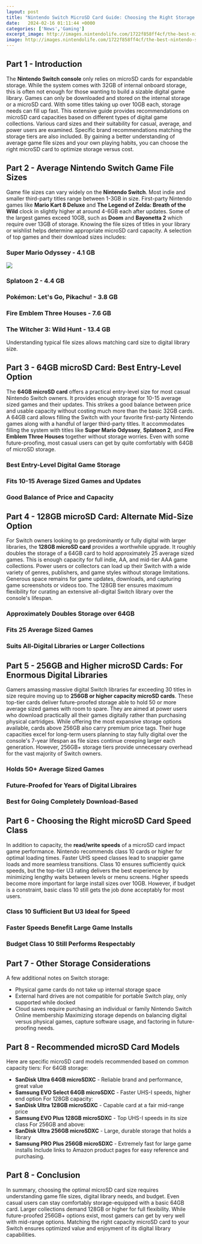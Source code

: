 ```yaml
---
layout: post
title: "Nintendo Switch MicroSD Card Guide: Choosing the Right Storage Size for Your Nintendo Switch Digital Game Library"
date:   2024-02-16 01:11:44 +0000
categories: ['News','Gaming']
excerpt_image: http://images.nintendolife.com/1722f858ff4cf/the-best-nintendo-switch-micro-sd-cards.original.jpg
image: http://images.nintendolife.com/1722f858ff4cf/the-best-nintendo-switch-micro-sd-cards.original.jpg
---
```


## Part 1 - Introduction
The **Nintendo Switch console** only relies on microSD cards for expandable storage. While the system comes with 32GB of internal onboard storage, this is often not enough for those wanting to build a sizable digital game library. Games can only be downloaded and stored on the internal storage or a microSD card. With some titles taking up over 10GB each, storage needs can fill up fast. 
This extensive guide provides recommendations on microSD card capacities based on different types of digital game collections. Various card sizes and their suitability for casual, average, and power users are examined. Specific brand recommendations matching the storage tiers are also included. By gaining a better understanding of average game file sizes and your own playing habits, you can choose the right microSD card to optimize storage versus cost.
## Part 2 - Average Nintendo Switch Game File Sizes
Game file sizes can vary widely on the **Nintendo Switch**. Most indie and smaller third-party titles range between 1-3GB in size. First-party Nintendo games like **Mario Kart 8 Deluxe** and **The Legend of Zelda: Breath of the Wild** clock in slightly higher at around 4-6GB each after updates. Some of the largest games exceed 10GB, such as **Doom** and **Bayonetta 2** which require over 13GB of storage. 
Knowing the file sizes of titles in your library or wishlist helps determine appropriate microSD card capacity. A selection of top games and their download sizes includes:
### Super Mario Odyssey - 4.1 GB

![](http://images.nintendolife.com/1722f858ff4cf/the-best-nintendo-switch-micro-sd-cards.original.jpg)
### Splatoon 2 - 4.4 GB  
### Pokémon: Let's Go, Pikachu! - 3.8 GB
### Fire Emblem Three Houses - 7.6 GB
### The Witcher 3: Wild Hunt - 13.4 GB
Understanding typical file sizes allows matching card size to digital library size.
## Part 3 - 64GB microSD Card: Best Entry-Level Option
The **64GB microSD card** offers a practical entry-level size for most casual Nintendo Switch owners. It provides enough storage for 10-15 average sized games and their updates. This strikes a good balance between price and usable capacity without costing much more than the basic 32GB cards. 
A 64GB card allows filling the Switch with your favorite first-party Nintendo games along with a handful of larger third-party titles. It accommodates filling the system with titles like **Super Mario Odyssey**, **Splatoon 2**, and **Fire Emblem Three Houses** together without storage worries. Even with some future-proofing, most casual users can get by quite comfortably with 64GB of microSD storage.
### Best Entry-Level Digital Game Storage
### Fits 10-15 Average Sized Games and Updates
### Good Balance of Price and Capacity
## Part 4 - 128GB microSD Card: Alternate Mid-Size Option 
For Switch owners looking to go predominantly or fully digital with larger libraries, the **128GB microSD card** provides a worthwhile upgrade. It roughly doubles the storage of a 64GB card to hold approximately 25 average sized games. This is enough capacity for full indie, AA, and mid-tier AAA game collections.
Power users or collectors can load up their Switch with a wide variety of genres, publishers, and game styles without storage limitations. Generous space remains for game updates, downloads, and capturing game screenshots or videos too. The 128GB tier ensures maximum flexibility for curating an extensive all-digital Switch library over the console's lifespan.
### Approximately Doubles Storage over 64GB 
### Fits 25 Average Sized Games
### Suits All-Digital Libraries or Larger Collections
## Part 5 - 256GB and Higher microSD Cards: For Enormous Digital Libraries  
Gamers amassing massive digital Switch libraries far exceeding 30 titles in size require moving up to **256GB or higher capacity microSD cards**. These top-tier cards deliver future-proofed storage able to hold 50 or more average sized games with room to spare. They are aimed at power users who download practically all their games digitally rather than purchasing physical cartridges.
While offering the most expansive storage options available, cards above 256GB also carry premium price tags. Their huge capacities excel for long-term users planning to stay fully digital over the console's 7-year lifespan as file sizes continue creeping larger each generation. However, 256GB+ storage tiers provide unnecessary overhead for the vast majority of Switch owners.
### Holds 50+ Average Sized Games
### Future-Proofed for Years of Digital Libraires 
### Best for Going Completely Download-Based
## Part 6 - Choosing the Right microSD Card Speed Class
In addition to capacity, the **read/write speeds** of a microSD card impact game performance. Nintendo recommends class 10 cards or higher for optimal loading times. Faster UHS speed classes lead to snappier game loads and more seamless transitions. 
Class 10 ensures sufficiently quick speeds, but the top-tier U3 rating delivers the best experience by minimizing lengthy waits between levels or menu screens. Higher speeds become more important for large install sizes over 10GB. However, if budget is a constraint, basic class 10 still gets the job done acceptably for most users.
### Class 10 Sufficient But U3 Ideal for Speed
### Faster Speeds Benefit Large Game Installs 
### Budget Class 10 Still Performs Respectably
## Part 7 - Other Storage Considerations
A few additional notes on Switch storage:
- Physical game cards do not take up internal storage space
- External hard drives are not compatible for portable Switch play, only supported while docked   
- Cloud saves require purchasing an individual or family Nintendo Switch Online membership
Maximizing storage depends on balancing digital versus physical games, capture software usage, and factoring in future-proofing needs.
## Part 8 - Recommended microSD Card Models
Here are specific microSD card models recommended based on common capacity tiers:
For 64GB storage:
- **SanDisk Ultra 64GB microSDXC** - Reliable brand and performance, great value 
- **Samsung EVO Select 64GB microSDXC** - Faster UHS-I speeds, higher end option
For 128GB capacity:  
- **SanDisk Ultra 128GB microSDXC** - Capable card at a fair mid-range price
- **Samsung EVO Plus 128GB microSDXC** - Top UHS-I speeds in its size class 
For 256GB and above:
- **SanDisk Ultra 256GB microSDXC** - Large, durable storage that holds a library
- **Samsung PRO Plus 256GB microSDXC** - Extremely fast for large game installs
Include links to Amazon product pages for easy reference and purchasing.
## Part 8 - Conclusion
In summary, choosing the optimal microSD card size requires understanding game file sizes, digital library needs, and budget. Even casual users can stay comfortably storage-equipped with a basic 64GB card. Larger collections demand 128GB or higher for full flexibility. While future-proofed 256GB+ options exist, most gamers can get by very well with mid-range options. Matching the right capacity microSD card to your Switch ensures optimized value and enjoyment of its digital library capabilities.